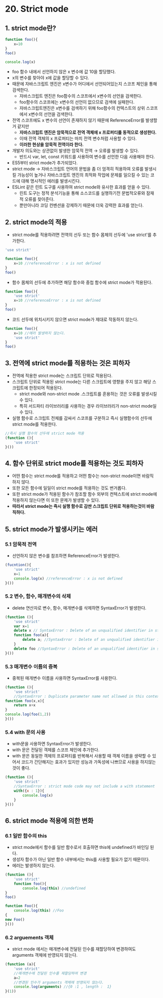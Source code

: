 # 20. Strict mode

## 1. strict mode란?

```jsx
function foo(){
	x=10
}
foo()

console.log(x)
```

- foo 함수 내에서 선언하지 않은 x 변수에 값 10을 할당했다.
- x의 변수를 찾아야 x에 값을 할당할 수 있다.
- 때문에 자바스크립트 엔진은 x변수가 어디에서 선언되어있는지 스코프  체인을 통해 검색한다.
    - 자바스크립트 엔진은 foo함수의 스코프에서 x변수의 선언을 검색한다.
    - foo함수의 스코프에는 x변수의 선언이 없으므로 검색에 실패한다.
    - 자바스크립트엔진은 x변수를 검색하기 위해 foo함수의 컨텍스트의 상위 스코프에서 x변수의 선언을 검색한다.
- 전역 스코프에도 x 변수의 선언이 존재하지 않기 때문에 ReferenceError를 발생할거 같지만
    - **자바스크립트 엔진은 암묵적으로 전역 객체에 x 프로퍼티를 동적으로 생성한다.**
    - 이때 전역 객체의 x 프로퍼티는 마치 전역 변수처럼 사용할 수 있다.
    - **이러한 현상을 암묵적 전역이라 한다.**
- 개발자 의도와는 상관없이 발생한 암묵적 전역 → 오류를 발생할 수 있다.
    - 반드시 var, let, const 키워드를 사용하여 변수를 선언한 다음 사용해야 한다.
- ES5부터 strict mode가 추가되었다.
- strict mode → 자바스크립트 언어의 문법을 좀 더 엄격히 적용하여 오류를 발생시킬 가능성이 높거나 자바스크립트 엔진의 최적화 작업에 문제를 일으킬 수 있는 코드에 대해 명시적인 에러를 발생시킨다.
- ESLint 같은 린트 도구를 사용하여 strict mode와 유사한 효과를 얻을 수 있다.
    - 린트 도구는 정적 분석기능을 통해 소스코드를 실행하기전 문법적오류와 잠재적 오류를 찾아준다.
    - 뿐만아니라 코딩 컨벤션을 강제하기 때문에 더욱 강력한 효과를 얻는다.

## 2. strict mode의 적용

- strict mode를 적용하려면 전역의 선두 또는 함수 몸체의 선두에 'use strict'를 추가한다.

```jsx
'use strict'

function foo(){
	x=10 //referenceError : x is not defined
}
foo()
```

- 함수 몸체의 선두에 추가하면 해당 함수와 중첩 함수에 strict mode가 적용된다.

```jsx
function foo(){
	'use strict'
	x=10 //referenceError : x is not defined
}
foo()
```

- 코드 선두에 위치시키지 않으면 strict mode가 제대로 작동하지 않는다.

```jsx
function foo(){
	x=10 //에러 발생하지 않는다.
	'use strict'
}
foo()
```

## 3. 전역에 strict mode를 적용하는 것은 피하자

- 전역에 적용한 strict mode는 스크립트 단위로 적용된다.
- 스크립트 단위로 적용된 strict mode는 다른 스크립트에 영향을 주지 않고 해당 스크립트에 한정되어 적용된다.
    - strict mode와 non-strict mode .스크립트를 혼용하는 것은 오류를 발생시킬 수 있다.
    - 특히 서드파티 라이브러리를 사용하는 경우 라이브러리가 non-strict mode일 수 있다.
- 실행 함수로 스크립트 전체를 감싸서 스코프를 구분하고 즉시 실행함수의 선두에 strict mode를 적용한다.

```jsx
//즉시 실행 함수의 선두에 strict mode 적용
(function (){
	'use strict'
}())
```

## 4. 함수 단위로 strict mode를 적용하는 것도 피하자

- 어떤 함수는 strict mode를 적용하고 어떤 함수는 non-strict mode이면 바람직 하지 않다.
- 또한 모든 함수에 일일이 strict mode를 적용하는 것도 번거롭다.
- 또한 strict mode가 적용된 함수가 참조할 함수 외부의 컨텍스트에 strict mode에 적용하지 않는다면 이 또한 문제가 발생할 수 있다.
- **따라서 strict mode는 즉시 실행 함수로 감싼 스크립트 단위로 적용하는것이 바람직하다.**

## 5. strict mode가 발생시키는 에러

### 5.1 암묵적 전역

- 선언하지 않은 변수를 참조하면 ReferenceError가 발생한다.

```jsx
(fucntion(){
	'use strict'
	x=1
	console.log(x) //referenceError : x is not defined
}())
```

### 5.2 변수, 함수, 매개변수의 삭제

- delete 연산자로 변수, 함수, 매개변수를 삭제하면 SyntaxError가 발생한다.

```jsx
(function (){
	'use strict'
	var x=1
	delete x // SyntaxError : Delete of an unqualified identifier in strict mode.
	function foo(a){
		delete a; //SyntaxError : Delete of an unqualified identifier in strict mode.
	}
	delete foo //SyntaxError : Delete of an unqualified identifier in strict mode.
}())
```

### 5.3 매개변수 이름의 중복

- 중복된 매개변수 이름을 사용하면 SyntaxError를 사용한다.

```jsx
(function (){
	'use strict'
	//SyntaxError : Duplicate parameter name not allowed in this context
function foo(x,x){
	return x+x
}
console.log(foo(1,2))
}())
```

### 5.4 with 문의 사용

- with문을 사용하면 SyntaxError가 발생한다.
- with 문은 전달된 객체를 스코프 체인에 추가한다.
- with 문은 동일한 객체의 프로퍼티를 반복해서 사용할 때 객체 이름을 생략할 수 있어서 코드가 간단해지는 효과가 있지만 성능과 가독성에 나쁘므로 사용을 하지않는 것이 좋다.

```jsx
(function (){
	'use strict'
	//SyntaxError : strict mode code may not include a with statement
	with({x : 1}){
		console.log(x)
	}
}())
```

## 6. strict mode 적용에 의한 변화

### 6.1 일반 함수의 this

- strict mode에서 함수를 일반 함수로서 호출하면 this에 undefined가 바인딩 된다.
- 생성자 함수가 아닌 일반 함수 내부에서는 this를 사용할 필요가 없기 때문이다.
- 에러는 발생하지 않는다.

```jsx
(function (){
	'use strict'
	function foo(){
		console.log(this) //undefined
}
foo()

function Foo(){
	console.log(this) //Foo
{
new Foo()
}())
```

### 6.2 arguements 객체

- strict mode 에서는 매개변수에 전달된 인수를 재할당하여 변경하여도 arguments 객체에 반영되지 않는다.

```jsx
(function (a){
	'use strict'
	//매개변수에 전달된 인수를 재할당하여 변경
	a=2
	//변경된 인수가 arguments 객체에 반영되지 않는다.
	console.log(arguments) //{0 :1 , length :  1}
}(1))
```
